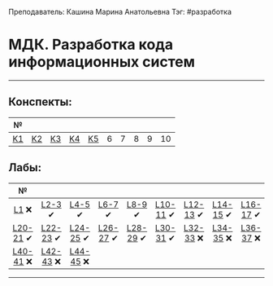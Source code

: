 Преподаватель: Кашина Марина Анатольевна
Тэг: #разработка 
# МДК. Разработка кода информационных систем
---

## Конспекты:

|   №    |        |        |        |        |     |     |     |     |     |
|:------:|:------:|:------:|:------:|:------:|:---:|:---:|:---:|:---:|:---:|
| [K1][] | [K2][] | [K3][] | [K4][] | [K5][] |  6  |  7  |  8  |  9  | 10  | 



## Лабы:

|       №       |               |               |              |              |               |               |               |                |               |
|:-------------:|:-------------:|:-------------:|:------------:|:------------:|:-------------:|:-------------:|:-------------:|:--------------:|:-------------:|
|   [L1][] ❌   |  [L2-3][] ✔   |  [L4-5][] ✔   |  [L6-7][] ✔  |  [L8-9][] ✔  | [L10-11][] ✔  | [L12-13][] ✔  | [L14-15][] ✔  |  [L16-17][] ✔  | [L18-19][] ✔  |
|  [L20-21] ✔   | [L22-23][] ✔  | [L24-25][] ✔  | [L26-27][] ✔ | [L28-29][] ✔ | [L30-31][] ✔ | [L32-33][] ❌ | [L34-35][] ❌ | [L36-37][]  ❌ | [L38-39][] ❌ |
| [L40-41][] ❌ | [L42-43][] ❌ | [L44-45][] ❌ |              |              |               |               |               |                |               |

[K1]: develop(1).md
[K2]: develop(2).md
[K3]: develop(3).md
[K4]: develop(4).md
[K5]: develop(5).md

[L1]: develop_laba(1).md
[L2-3]: develop_laba(2-3).md
[L4-5]: develop_laba(4-5).md
[L6-7]: develop_laba(6-7).md
[L8-9]: develop_laba(8-9).md
[L10-11]: develop_laba(10-11).md
[L12-13]: develop_laba(12-13).md
[L14-15]: develop_laba(14-15).md
[L16-17]: develop_laba(16-17).md
[L18-19]: develop_laba(18-19).md
[L20-21]: develop_laba(20-21).md
[L22-23]: develop_laba(22-23).md
[L24-25]: develop_laba(24-25).md
[L26-27]: develop_laba(26-27).md
[L28-29]: develop_laba(28-29).md
[L30-31]: develop_laba(30-31).md
[L32-33]: develop_laba(32-33).md
[L34-35]: develop_laba(34-35).md
[L36-37]: develop_laba(36-37).md
[L38-39]: develop_laba(38-39).md
[L40-41]: develop_laba(40-41).md
[L42-43]: develop_laba(42-43).md
[L44-45]: develop_laba(44-45).md



---
